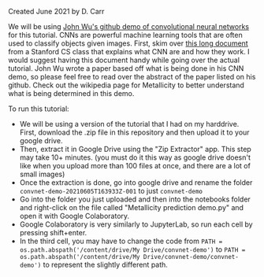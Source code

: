Created June 2021 by D. Carr

We will be using [John Wu's github demo of convolutional neural networks](https://github.com/jwuphysics/convnet-demo) for this tutorial. CNNs are powerful machine learning tools that are often used to classify objects given images. First, skim over [this long document](https://cs231n.github.io/convolutional-networks/#overview) from a Stanford CS class that explains what CNN are and how they work. I would suggest having this document handy while going over the actual tutorial. John Wu wrote a paper based off what is being done in his CNN demo, so please feel free to read over the abstract of the paper listed on his github. Check out the wikipedia page for Metallicity to better understand what is being determined in this demo. 

To run this tutorial:
* We will be using a version of the tutorial that I had on my harddrive. First, download the .zip file in this repository and then upload it to your google drive.
* Then, extract it in Google Drive using the "Zip Extractor" app. This step may take 10+ minutes. (you must do it this way as google drive doesn't like when you upload more than 100 files at once, and there are a lot of small images)
* Once the extraction is done, go into google drive and rename the folder `convnet-demo-20210605T163933Z-001` to just `convnet-demo`
* Go into the folder you just uploaded and then into the notebooks folder and right-click on the file called "Metallicity prediction demo.py" and open it with Google Colaboratory. 
* Google Colaboratory is very similarly to JupyterLab, so run each cell by pressing shift+enter. 
* In the third cell, you may have to change the code from `PATH = os.path.abspath('/content/drive/My Drive/convnet-demo')` to `PATH = os.path.abspath('/content/drive/My Drive/convnet-demo/convnet-demo')` to represent the slightly different path.  


